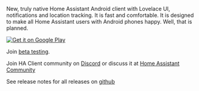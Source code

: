 New, truly native Home Assistant Android client with Lovelace UI, notifications and location tracking.
It is fast and comfortable. It is designed to make all Home Assistant users with Android phones happy. Well, that is planned.

<a href='https://play.google.com/store/apps/details?id=com.keyboardcrumbs.haclient&pcampaignid=pcampaignidMKT-Other-global-all-co-prtnr-py-PartBadge-Mar2515-1'><img alt='Get it on Google Play' src='https://play.google.com/intl/en_us/badges/static/images/badges/en_badge_web_generic.png'/></a>

Join [beta testing](/beta-testing).

Join HA Client community on [Discord](https://discord.gg/u9vq7QE) or discuss it at [Home Assistant Community](https://community.home-assistant.io/c/mobile-apps/ha-client-android)

See release notes for all releases on [github](https://github.com/estevez-dev/ha_client/releases)
